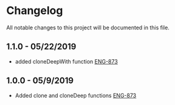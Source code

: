# Changelog

All notable changes to this project will be documented in this file.

## 1.1.0 - 05/22/2019

-   added cloneDeepWith function [ENG-873](https://abedev.atlassian.net/browse/ENG-873)

## 1.0.0 - 05/9/2019

-   Added clone and cloneDeep functions [ENG-873](https://abedev.atlassian.net/browse/ENG-873)
